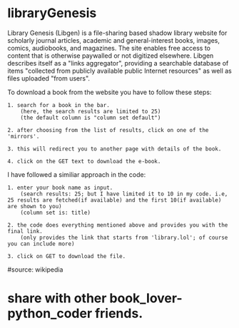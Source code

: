 # libraryGenesis
Library Genesis (Libgen) is a file-sharing based shadow library website for scholarly journal articles, academic and general-interest books, images, comics, audiobooks, and magazines.
The site enables free access to content that is otherwise paywalled or not digitized elsewhere.
Libgen describes itself as a "links aggregator", providing a searchable database of items "collected from publicly available public Internet resources" as well as files uploaded "from users".

To download a book from the website you have to follow these steps:

    1. search for a book in the bar. 
        (here, the search results are limited to 25)
        (the default column is "column set default")
 
    2. after choosing from the list of results, click on one of the 'mirrors'. 

    3. this will redirect you to another page with details of the book. 

    4. click on the GET text to download the e-book. 

I have followed a similiar approach in the code:

    1. enter your book name as input.
        (search results: 25; but I have limited it to 10 in my code. i.e, 25 results are fetched(if available) and the first 10(if available) are shown to you)
        (column set is: title) 

    2. the code does everything mentioned above and provides you with the final link.
        (only provides the link that starts from 'library.lol'; of course you can include more)
 
    3. click on GET to download the file. 

#source: wikipedia

# share with other book_lover-python_coder friends. 
